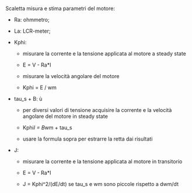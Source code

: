 Scaletta misura e stima parametri del motore:

- Ra: ohmmetro;

- La: LCR-meter;

- Kphi:
    + misurare la corrente e la tensione applicata al motore a steady state

    + E = V - Ra*I

    + misurare la velocità angolare del motore

    + Kphi = E / wm

- tau_s + B:    ù
    + per diversi valori di tensione acquisire la corrente e la velocità angolare del motore
    in steady state

    + Kphi*I = B*wm + tau_s

    + usare la formula sopra per estrarre la retta dai risultati

- J:
    + misurare la corrente e la tensione applicata al motore in transitorio

    + E = V - Ra*I

    + J = Kphi^2/(dE/dt) se tau_s e wm sono piccole rispetto a dwm/dt